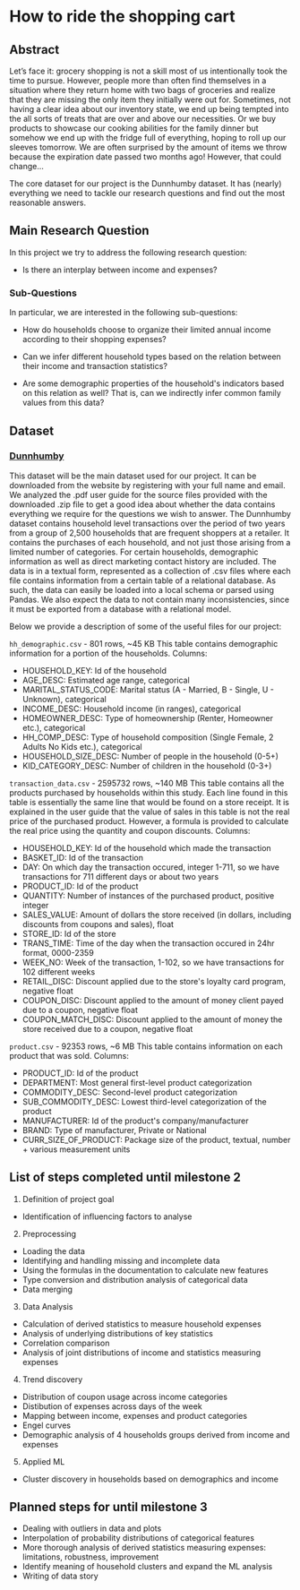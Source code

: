 # How to ride the shopping cart

## Abstract

Let’s face it: grocery shopping is not a skill most of us intentionally took the time to pursue. However, people more than often find themselves in a situation where they return home with two bags of groceries and realize that they are missing the only item they initially were out for. Sometimes, not having a clear idea about our inventory state, we end up being tempted into the all sorts of treats that are over and above our necessities. Or we buy products to showcase our cooking abilities for the family dinner but somehow we end up with the fridge full of everything, hoping to roll up our sleeves tomorrow. We are often surprised by the amount of items we throw because the expiration date passed two months ago! However, that could change...

The core dataset for our project is the Dunnhumby dataset. It has (nearly) everything we need to tackle our research questions and find out the most reasonable answers.

## Main Research Question

In this project we try to address the following research question:

- Is there an interplay between income and expenses?

### Sub-Questions

In particular, we are interested in the following sub-questions:

- How do households choose to organize their limited annual income according to their shopping expenses?

- Can we infer different household types based on the relation between their income and transaction statistics?

- Are some demographic properties of the household's indicators based on this relation as well? That is, can we indirectly infer common family values from this data? 

## Dataset

### [Dunnhumby](https://www.dunnhumby.com/careers/engineering/sourcefiles)
This dataset will be the main dataset used for our project. It can be downloaded from the website by registering with your full name and email. We analyzed the .pdf user guide for the source files provided with the downloaded .zip file to get a good idea about whether the data contains everything we require for the questions we wish to answer.
The Dunnhumby dataset contains household level transactions over the period of two years from a group of 2,500 households that are frequent shoppers at a retailer. It contains the purchases of each household, and not just those arising from a limited number of categories. For certain households, demographic information as well as direct marketing contact history are included.
The data is in a textual form, represented as a collection of .csv files where each file contains information from a certain table of a relational database. As such, the data can easily be loaded into a local schema or parsed using Pandas. We also expect the data to not contain many inconsistencies, since it must be exported from a database with a relational model.

Below we provide a description of some of the useful files for our project:

`hh_demographic.csv` - 801 rows, ~45 KB
This table contains demographic information for a portion of the households.
Columns:
 - HOUSEHOLD_KEY: Id of the household
 - AGE_DESC: Estimated age range, categorical
 - MARITAL_STATUS_CODE: Marital status (A - Married, B - Single, U - Unknown), categorical
 - INCOME_DESC: Household income (in ranges), categorical
 - HOMEOWNER_DESC: Type of homeownership (Renter, Homeowner etc.), categorical
 - HH_COMP_DESC: Type of household composition (Single Female, 2 Adults No Kids etc.), categorical
 - HOUSEHOLD_SIZE_DESC: Number of people in the household (0-5+)
 - KID_CATEGORY_DESC: Number of children in the household (0-3+)

`transaction_data.csv` - 2595732 rows, ~140 MB
This table contains all the products purchased by households within this study. Each line found in this table is essentially the same line that would be found on a store receipt. It is explained in the user guide that the value of sales in this table is not the real price of the purchased product. However, a formula is provided to calculate the real price using the quantity and coupon discounts.
Columns:
 - HOUSEHOLD_KEY: Id of the household which made the transaction
 - BASKET_ID: Id of the transaction
 - DAY: On which day the transaction occured, integer 1-711, so we have transactions for 711 different days or about two years
 - PRODUCT_ID: Id of the product
 - QUANTITY: Number of instances of the purchased product, positive integer
 - SALES_VALUE: Amount of dollars the store received (in dollars, including discounts from coupons and sales), float
 - STORE_ID: Id of the store
 - TRANS_TIME: Time of the day when the transaction occured in 24hr format, 0000-2359 
 - WEEK_NO: Week of the transaction, 1-102, so we have transactions for 102 different weeks
 - RETAIL_DISC: Discount applied due to the store's loyalty card program, negative float
 - COUPON_DISC: Discount applied to the amount of money client payed due to a coupon, negative float
 - COUPON_MATCH_DISC: Discount applied to the amount of money the store received due to a coupon, negative float

`product.csv` - 92353 rows, ~6 MB
This table contains information on each product that was sold.
Columns: 
- PRODUCT_ID: Id of the product
- DEPARTMENT: Most general first-level product categorization
- COMMODITY_DESC: Second-level product categorization
- SUB_COMMODITY_DESC: Lowest third-level categorization of the product
- MANUFACTURER: Id of the product's company/manufacturer
- BRAND: Type of manufacturer, Private or National
- CURR_SIZE_OF_PRODUCT: Package size of the product, textual, number + various measurement units

## List of steps completed until milestone 2

1. Definition of project goal 
- Identification of influencing factors to analyse
2. Preprocessing
- Loading the data
- Identifying and handling missing and incomplete data
- Using the formulas in the documentation to calculate new features
- Type conversion and distribution analysis of categorical data
- Data merging
3. Data Analysis
- Calculation of derived statistics to measure household expenses
- Analysis of underlying distributions of key statistics
- Correlation comparison
- Analysis of joint distributions of income and statistics measuring expenses
4. Trend discovery
- Distribution of coupon usage across income categories
- Distibution of expenses across days of the week
- Mapping between income, expenses and product categories
- Engel curves
- Demographic analysis of 4 households groups derived from income and expenses
5. Applied ML
- Cluster discovery in households based on demographics and income

## Planned steps for until milestone 3

- Dealing with outliers in data and plots
- Interpolation of probability distributions of categorical features
- More thorough analysis of derived statistics measuring expenses: limitations, robustness, improvement
- Identify meaning of household clusters and expand the ML analysis
- Writing of data story
